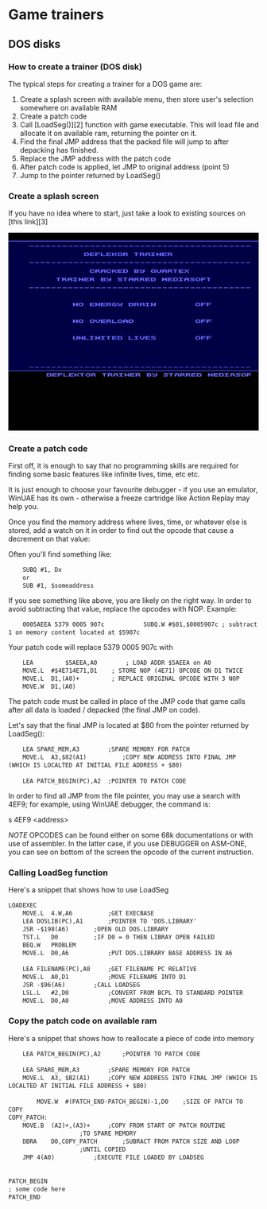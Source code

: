 # Game trainers

## DOS disks

### How to create a trainer (DOS disk)

The typical steps for creating a trainer for a DOS game are:

1. Create a splash screen with available menu, then store user's selection somewhere on available RAM
2. Create a patch code
3. Call [LoadSeg()][2] function with game executable. This will load file and allocate it on available ram, returning the pointer on it.
4. Find the final JMP address that the packed file will jump to after depacking has finished.
5. Replace the JMP address with the patch code
6. After patch code is applied, let JMP to original address (point 5)
6. Jump to the pointer returned by LoadSeg()

### Create a splash screen

If you have no idea where to start, just take a look to existing sources on [this link][3]

![screenshot](https://github.com/fstarred/amiga-playground/blob/master/docs/deflktor_trainer.png?raw=true) 

### Create a patch code

First off, it is enough to say that no programming skills are required for finding some basic features like infinite lives, time, etc etc.

It is just enough to choose your favourite debugger - if you use an emulator, WinUAE has its own - otherwise a freeze cartridge like Action Replay may help you.

Once you find the memory address where lives, time, or whatever else is stored, add a watch on it in order to find out the opcode that cause a decrement on that value: 

Often you'll find something like:
```	
    SUBQ #1, Dx 
    or
    SUB #1, $someaddress
```	
If you see something like above, you are likely on the right way.
In order to avoid subtracting that value, replace the opcodes with NOP.
Example:

```
    0005AEEA 5379 0005 907c           SUBQ.W #$01,$0005907c ; subtract 1 on memory content located at $5907c 
``` 
Your patch code will replace 5379 0005 907c with
```
    LEA	        $5AEEA,A0        ; LOAD ADDR $5AEEA on A0
    MOVE.L	#$4E714E71,D1    ; STORE NOP (4E71) OPCODE ON D1 TWICE
    MOVE.L	D1,(A0)+         ; REPLACE ORIGINAL OPCODE WITH 3 NOP
    MOVE.W	D1,(A0)
```
The patch code must be called in place of the JMP code that game calls after all data is loaded / depacked (the final JMP on code).

Let's say that the final JMP is located at $80 from the pointer returned by LoadSeg():

```
	LEA	SPARE_MEM,A3		;SPARE MEMORY FOR PATCH
	MOVE.L	A3,$82(A1)	        ;COPY NEW ADDRESS INTO FINAL JMP (WHICH IS LOCALTED AT INITIAL FILE ADDRESS + $80)

	LEA	PATCH_BEGIN(PC),A2	;POINTER TO PATCH CODE	
```
In order to find all JMP from the file pointer, you may use a search with 4EF9; for example, using WinUAE debugger, the command is:

s 4EF9 \<address\>

*NOTE*
OPCODES can be found either on some 68k documentations or with use of assembler. In the latter case, if you use DEBUGGER on ASM-ONE, you can see on bottom of the screen the opcode of the current instruction.

### Calling LoadSeg function

Here's a snippet that shows how to use LoadSeg

```
LOADEXEC
	MOVE.L	4.W,A6			;GET EXECBASE
	LEA	DOSLIB(PC),A1		;POINTER TO 'DOS.LIBRARY'
	JSR	-$198(A6)		;OPEN OLD DOS.LIBRARY
	TST.L	D0			;IF D0 = 0 THEN LIBRAY OPEN FAILED
	BEQ.W	PROBLEM
	MOVE.L	D0,A6			;PUT DOS.LIBRARY BASE ADDRESS IN A6
	
	LEA	FILENAME(PC),A0		;GET FILENAME PC RELATIVE
	MOVE.L	A0,D1			;MOVE FILENAME INTO D1
	JSR	-$96(A6)		;CALL LOADSEG
	LSL.L	#2,D0			;CONVERT FROM BCPL TO STANDARD POINTER
	MOVE.L	D0,A0			;MOVE ADDRESS INTO A0
```
### Copy the patch code on available ram

Here's a snippet that shows how to reallocate a piece of code into memory

```
	LEA	PATCH_BEGIN(PC),A2		;POINTER TO PATCH CODE

	LEA	SPARE_MEM,A3		;SPARE MEMORY FOR PATCH
	MOVE.L	A3, $B2(A1)		;COPY NEW ADDRESS INTO FINAL JMP (WHICH IS LOCALTED AT INITIAL FILE ADDRESS + $B0)
	
        MOVE.W	#(PATCH_END-PATCH_BEGIN)-1,D0    ;SIZE OF PATCH TO COPY
COPY_PATCH:
	MOVE.B	(A2)+,(A3)+		;COPY FROM START OF PATCH ROUTINE
					;TO SPARE MEMORY
	DBRA	D0,COPY_PATCH		;SUBRACT FROM PATCH SIZE AND LOOP
					;UNTIL COPIED
	JMP	4(A0)			;EXECUTE FILE LOADED BY LOADSEG
	
	
PATCH_BEGIN
; some code here
PATCH_END
```	
